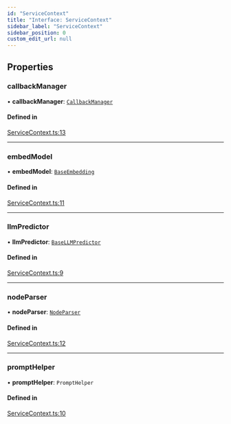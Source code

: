 ```yaml
---
id: "ServiceContext"
title: "Interface: ServiceContext"
sidebar_label: "ServiceContext"
sidebar_position: 0
custom_edit_url: null
---
```


## Properties

### callbackManager

• **callbackManager**: [`CallbackManager`](../classes/CallbackManager.md)

#### Defined in

[ServiceContext.ts:13](https://github.com/run-llama/llamascript/blob/df4b1ad/packages/core/src/ServiceContext.ts#L13)

___

### embedModel

• **embedModel**: [`BaseEmbedding`](../classes/BaseEmbedding.md)

#### Defined in

[ServiceContext.ts:11](https://github.com/run-llama/llamascript/blob/df4b1ad/packages/core/src/ServiceContext.ts#L11)

___

### llmPredictor

• **llmPredictor**: [`BaseLLMPredictor`](BaseLLMPredictor.md)

#### Defined in

[ServiceContext.ts:9](https://github.com/run-llama/llamascript/blob/df4b1ad/packages/core/src/ServiceContext.ts#L9)

___

### nodeParser

• **nodeParser**: [`NodeParser`](NodeParser.md)

#### Defined in

[ServiceContext.ts:12](https://github.com/run-llama/llamascript/blob/df4b1ad/packages/core/src/ServiceContext.ts#L12)

___

### promptHelper

• **promptHelper**: `PromptHelper`

#### Defined in

[ServiceContext.ts:10](https://github.com/run-llama/llamascript/blob/df4b1ad/packages/core/src/ServiceContext.ts#L10)
